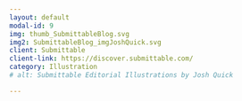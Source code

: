 ```yaml
---
layout: default
modal-id: 9
img: thumb_SubmittableBlog.svg
img2: SubmittableBlog_imgJoshQuick.svg
client: Submittable
client-link: https://discover.submittable.com/
category: Illustration
# alt: Submittable Editorial Illustrations by Josh Quick

---
```

